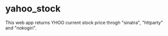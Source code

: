 # yahoo_stock
This web app returns YHOO current stock price throgh "sinatra", "httparty" and "nokogiri".
